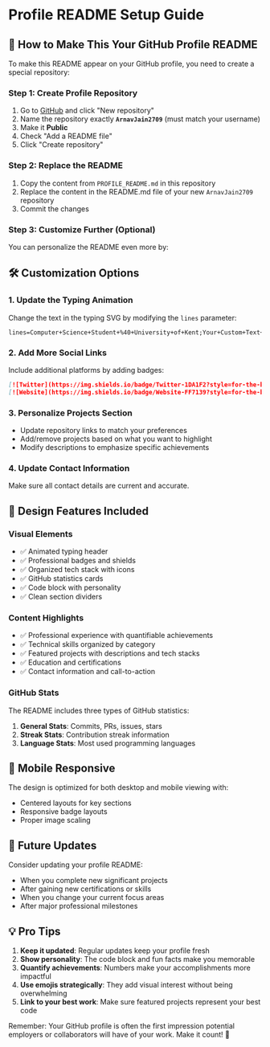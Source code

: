 # Profile README Setup Guide

## 🎯 How to Make This Your GitHub Profile README

To make this README appear on your GitHub profile, you need to create a special repository:

### Step 1: Create Profile Repository
1. Go to [GitHub](https://github.com) and click "New repository"
2. Name the repository exactly **`ArnavJain2709`** (must match your username)
3. Make it **Public**
4. Check "Add a README file"
5. Click "Create repository"

### Step 2: Replace the README
1. Copy the content from `PROFILE_README.md` in this repository
2. Replace the content in the README.md file of your new `ArnavJain2709` repository
3. Commit the changes

### Step 3: Customize Further (Optional)
You can personalize the README even more by:

## 🛠️ Customization Options

### 1. Update the Typing Animation
Change the text in the typing SVG by modifying the `lines` parameter:
```
lines=Computer+Science+Student+%40+University+of+Kent;Your+Custom+Text+Here
```

### 2. Add More Social Links
Include additional platforms by adding badges:
```markdown
[![Twitter](https://img.shields.io/badge/Twitter-1DA1F2?style=for-the-badge&logo=twitter&logoColor=white)](your-twitter-url)
[![Website](https://img.shields.io/badge/Website-FF7139?style=for-the-badge&logo=Firefox-Browser&logoColor=white)](your-website-url)
```

### 3. Personalize Projects Section
- Update repository links to match your preferences
- Add/remove projects based on what you want to highlight
- Modify descriptions to emphasize specific achievements

### 4. Update Contact Information
Make sure all contact details are current and accurate.

## 🎨 Design Features Included

### Visual Elements
- ✅ Animated typing header
- ✅ Professional badges and shields
- ✅ Organized tech stack with icons
- ✅ GitHub statistics cards
- ✅ Code block with personality
- ✅ Clean section dividers

### Content Highlights
- ✅ Professional experience with quantifiable achievements
- ✅ Technical skills organized by category
- ✅ Featured projects with descriptions and tech stacks
- ✅ Education and certifications
- ✅ Contact information and call-to-action

### GitHub Stats
The README includes three types of GitHub statistics:
1. **General Stats**: Commits, PRs, issues, stars
2. **Streak Stats**: Contribution streak information
3. **Language Stats**: Most used programming languages

## 📱 Mobile Responsive
The design is optimized for both desktop and mobile viewing with:
- Centered layouts for key sections
- Responsive badge layouts
- Proper image scaling

## 🔄 Future Updates
Consider updating your profile README:
- When you complete new significant projects
- After gaining new certifications or skills
- When you change your current focus areas
- After major professional milestones

## 💡 Pro Tips
1. **Keep it updated**: Regular updates keep your profile fresh
2. **Show personality**: The code block and fun facts make you memorable
3. **Quantify achievements**: Numbers make your accomplishments more impactful
4. **Use emojis strategically**: They add visual interest without being overwhelming
5. **Link to your best work**: Make sure featured projects represent your best code

Remember: Your GitHub profile is often the first impression potential employers or collaborators will have of your work. Make it count! 🚀
